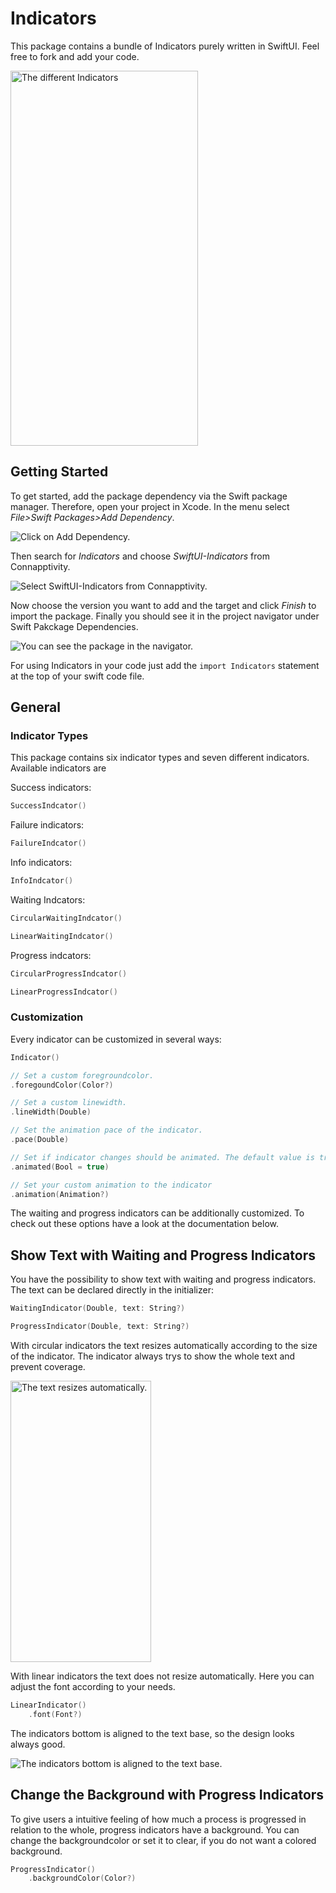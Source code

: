 # Indicators

This package contains a bundle of Indicators purely written in SwiftUI. Feel free to fork and add your code. 

<img src="./Sources/Assets/Indicators.gif" alt="The different Indicators" width="300" height="600">



## Getting Started

To get started, add the package dependency via the Swift package manager. Therefore, open your project in Xcode. In the menu select _File>Swift Packages>Add Dependency_.

![Click on _Add Dependency_.](./Sources/Assets/add_dependency.png "Click on _Add Dependency_.")

Then search for _Indicators_ and choose _SwiftUI-Indicators_ from Connapptivity. 

![Select _SwiftUI-Indicators_ from Connapptivity.](./Sources/Assets/add_package.png "Select _SwiftUI-Indicators_ from Connapptivity.")

Now choose the version you want to add and the target and click _Finish_ to import the package. Finally you should see it in the project navigator under Swift Pakckage Dependencies.

![You can see the package in the navigator.](./Sources/Assets/navigator.png "You can see the package in the navigator.")

For using Indicators in your code just add the `import Indicators` statement at the top of your swift code file.


## General

### Indicator Types

This package contains six indicator types and seven different indicators. Available indicators are

Success indicators:
```swift
SuccessIndcator()
```

Failure indicators:
```swift
FailureIndcator()
```

Info indicators:
```swift
InfoIndcator()
```

Waiting Indcators:
```swift
CircularWaitingIndcator()

LinearWaitingIndcator()
```
    
Progress indcators:
```swift
CircularProgressIndcator()

LinearProgressIndcator()
```

### Customization

Every indicator can be customized in several ways:

```swift
Indicator()

// Set a custom foregroundcolor.
.foregoundColor(Color?)

// Set a custom linewidth.
.lineWidth(Double)

// Set the animation pace of the indicator.
.pace(Double)

// Set if indicator changes should be animated. The default value is true.
.animated(Bool = true)

// Set your custom animation to the indicator
.animation(Animation?)
```

The waiting and progress indicators can be additionally customized. To check out these options have a look at the documentation below.

## Show Text with Waiting and Progress Indicators

You have the possibility to show text with waiting and progress indicators. The text can be declared directly in the initializer:

```swift
WaitingIndicator(Double, text: String?)

ProgressIndicator(Double, text: String?)
```

With circular indicators the text resizes automatically according to the size of the indicator. The indicator always trys to show the whole text and prevent coverage. 

<img src="./Sources/Assets/CircularIndicator_resizable_text.gif" alt="The text resizes automatically." width="225" height="450">

With linear indicators the text does not resize automatically. Here you can adjust the font according to your needs.

```swift
LinearIndicator()
    .font(Font?)
```
The indicators bottom is aligned to the text base, so the design looks always good.

![The indicators bottom is aligned to the text base.](./Sources/Assets/basetextalignment.png "The indicators bottom is aligned to the text base.")


## Change the Background with Progress Indicators

To give users a intuitive feeling of how much a process is progressed in relation to the whole, progress indicators have a background. You can change the backgroundcolor or set it to clear, if you do not want a colored background.

```swift
ProgressIndicator()
    .backgroundColor(Color?)
```

